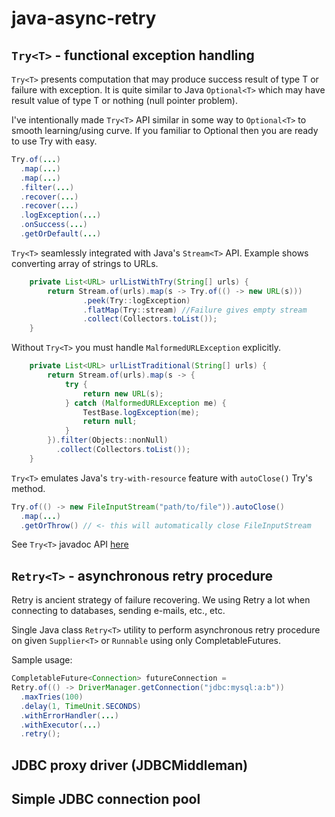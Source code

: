 # java-async-retry

## `Try<T>` - functional exception handling

`Try<T>` presents computation that may produce success result of type T or failure with exception. It is quite similar to Java `Optional<T>` which may have result value of type T or nothing (null pointer problem). 

I've intentionally made `Try<T>` API similar in some way to `Optional<T>` to smooth learning/using curve. If you familiar to Optional then you are ready to use Try with easy.

```java
Try.of(...)
  .map(...)
  .map(...)
  .filter(...)
  .recover(...)
  .recover(...)
  .logException(...)
  .onSuccess(...)
  .getOrDefault(...)
```

`Try<T>` seamlessly integrated with Java's `Stream<T>` API.
Example shows converting array of strings to URLs.

```java
    private List<URL> urlListWithTry(String[] urls) {
        return Stream.of(urls).map(s -> Try.of(() -> new URL(s)))
                .peek(Try::logException)
                .flatMap(Try::stream) //Failure gives empty stream
                .collect(Collectors.toList());
    }
```

Without `Try<T>` you must handle `MalformedURLException` explicitly.

```java
    private List<URL> urlListTraditional(String[] urls) {
        return Stream.of(urls).map(s -> {
            try {
                return new URL(s);
            } catch (MalformedURLException me) {
                TestBase.logException(me);
                return null;
            }
        }).filter(Objects::nonNull)
          .collect(Collectors.toList());
    }
```

`Try<T>` emulates Java's `try-with-resource` feature with `autoClose()` Try's method.

```java
Try.of(() -> new FileInputStream("path/to/file")).autoClose()
  .map(...)
  .getOrThrow() // <- this will automatically close FileInputStream
```

See `Try<T>` javadoc API [here]("try/javadoc/index.html")

## `Retry<T>` - asynchronous retry procedure

Retry is ancient strategy of failure recovering. We using Retry a lot when connecting to databases, sending e-mails, etc., etc.

Single Java class `Retry<T>` utility to perform asynchronous retry procedure on given `Supplier<T>` or `Runnable` using only CompletableFutures.

Sample usage:

```java
CompletableFuture<Connection> futureConnection = 
Retry.of(() -> DriverManager.getConnection("jdbc:mysql:a:b"))
  .maxTries(100)
  .delay(1, TimeUnit.SECONDS)
  .withErrorHandler(...)
  .withExecutor(...)
  .retry();
```

## JDBC proxy driver (JDBCMiddleman)

## Simple JDBC connection pool

  

